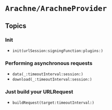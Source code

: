 # ``Arachne/ArachneProvider``

## Topics

### Init

- ``init(urlSession:signingFunction:plugins:)``

### Performing asynchronous requests

- ``data(_:timeoutInterval:session:)``
- ``download(_:timeoutInterval:session:)``

### Just build your URLRequest

- ``buildRequest(target:timeoutInterval:)``
